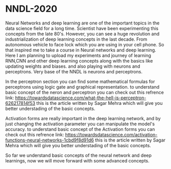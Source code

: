 # NNDL-2020
Neural Networks and deep learning are one of the important topics in the data science field for a long time. 
Scientist have been experimenting this concepts from the late 80's. 
However, you can see a huge revolution and industrialization of deep learning concepts in the last decade.
From autonomous vehicle to face lock which you are using in your cell phone.
So that inspired me to take a course in Neural networks and deep learning.
Here I am planning to upload my experiments and journey of learning RNN,CNN and other deep learning concepts along with the basics like updating weights and biases. 
and also playing with neurons and perceptrons.
Very base of the NNDL is neurons and perceptrons. 


In the perceptron section you can find some mathematical formulas for perceptrons using logic gate and graphical representation.
to understand basic concept of the neron and perceptron you can check out this refrence link:
https://towardsdatascience.com/what-the-hell-is-perceptron-626217814f53 this is the article written by Sagar Mehra which will give you better understading of the basic concepts.


Activation forms are really important in the deep learning network, and by just changing the activation parameter you can manipulate the model's accuracy.
to understand basic concept of the Activation forms you can check out this refrence link:
https://towardsdatascience.com/activation-functions-neural-networks-1cbd9f8d91d6 this is the article written by Sagar Mehra which will give you better understading of the basic concepts.

So far we understand basic concepts of the neural network and deep learnings, now we will move forward with some advanced concepts.
